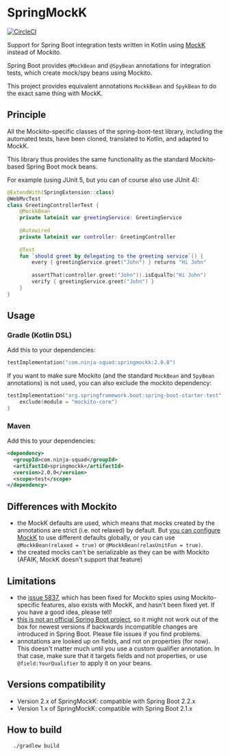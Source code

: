 # SpringMockK

[![CircleCI](https://circleci.com/gh/Ninja-Squad/springmockk.svg?style=svg)](https://circleci.com/gh/Ninja-Squad/springmockk)

Support for Spring Boot integration tests written in Kotlin using [MockK](https://mockk.io/) instead of Mockito.
 
Spring Boot provides `@MockBean` and `@SpyBean` annotations for integration tests, which create mock/spy beans using Mockito.

This project provides equivalent annotations `MockkBean` and `SpykBean` to do the exact same thing with MockK.

## Principle

All the Mockito-specific classes of the spring-boot-test library, including the automated tests, have been cloned, translated to Kotlin, and adapted to MockK.

This library thus provides the same functionality as the standard Mockito-based Spring Boot mock beans.

For example (using JUnit 5, but you can of course also use JUnit 4):

```kotlin
@ExtendWith(SpringExtension::class)
@WebMvcTest
class GreetingControllerTest {
    @MockkBean
    private lateinit var greetingService: GreetingService
    
    @Autowired
    private lateinit var controller: GreetingController
    
    @Test
    fun `should greet by delegating to the greeting service`() {
        every { greetingService.greet("John") } returns "Hi John"
        
        assertThat(controller.greet("John")).isEqualTo("Hi John")
        verify { greetingService.greet("John") }
    }
}
```

## Usage

### Gradle (Kotlin DSL)

Add this to your dependencies:
```kotlin
testImplementation("com.ninja-squad:springmockk:2.0.0")
```

If you want to make sure Mockito (and the standard `MockBean` and `SpyBean` annotations) is not used, you can also exclude the mockito dependency:
```kotlin
testImplementation("org.springframework.boot:spring-boot-starter-test") {
    exclude(module = "mockito-core")
}
```

### Maven

Add this to your dependencies:
```xml
<dependency>
  <groupId>com.ninja-squad</groupId>
  <artifactId>springmockk</artifactId>
  <version>2.0.0</version>
  <scope>test</scope>
</dependency>
```

## Differences with Mockito

 - the MockK defaults are used, which means that mocks created by the annotations are strict (i.e. not relaxed) by default. But [you can configure MockK](https://mockk.io/#settings-file) to use different defaults globally, or you can use `@MockkBean(relaxed = true)` or `@MockkBean(relaxUnitFun = true)`. 
 - the created mocks can't be serializable as they can be with Mockito (AFAIK, MockK doesn't support that feature)


## Limitations
 - the [issue 5837](https://github.com/spring-projects/spring-boot/issues/5837), which has been fixed for Mockito spies using Mockito-specific features, also exists with MockK, and hasn't been fixed yet. 
   If you have a good idea, please tell!
 - [this is not an official Spring Boot project](https://github.com/spring-projects/spring-boot/issues/15749), so it might not work out of the box for newest versions if backwards incompatible changes are introduced in Spring Boot. 
 Please file issues if you find problems.
 - annotations are looked up on fields, and not on properties (for now). 
   This doesn't matter much until you use a custom qualifier annotation.
   In that case, make sure that it targets fields and not properties, or use `@field:YourQualifier` to apply it on your beans.

## Versions compatibility

 - Version 2.x of SpringMockK: compatible with Spring Boot 2.2.x
 - Version 1.x of SpringMockK: compatible with Spring Boot 2.1.x 
 
## How to build

```
  ./gradlew build
```
